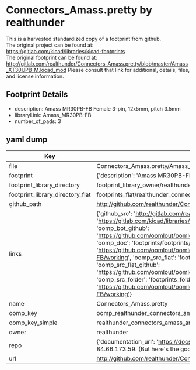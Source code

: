 # Connectors_Amass.pretty by realthunder  
This is a harvested standardized copy of a footprint from github.  
The original project can be found at:  
https://gitlab.com/kicad/libraries/kicad-footprints  
The original footprint can be found at:
http://gitlab.com/realthunder/Connectors_Amass.pretty/blob/master/Amass_XT30UPB-M.kicad_mod
Please consult that link for additional, details, files, and license information.  
## Footprint Details
* description: Amass MR30PB-FB Female 3-pin, 12x5mm, pitch 3.5mm   
* libraryLink: Amass_MR30PB-FB  
* number_of_pads: 3  
## yaml dump  
| Key | Value |  
| --- | --- |  
| file | Connectors_Amass.pretty/Amass_MR30PB-FB.kicad_mod |  
| footprint | {'description': 'Amass MR30PB-FB Female 3-pin, 12x5mm, pitch 3.5mm ', 'libraryLink': 'Amass_MR30PB-FB', 'number_of_pads': 3} |  
| footprint_library_directory | footprint_library_owner/realthunder_Connectors_Amass.pretty |  
| footprint_library_directory_flat | footprints_flat/realthunder_connectors_amass_amass_mr30pb_fb/working |  
| github_path | http://github.com/realthunder/Connectors_Amass.pretty/blob/master/Amass_MR30PB-FB.kicad_mod |  
| links | {'github_src': 'http://gitlab.com/realthunder/Connectors_Amass.pretty/blob/master/Amass_XT30UPB-M.kicad_mod', 'github_src_repo': 'https://gitlab.com/kicad/libraries/kicad-footprints', 'oomp_bot': 'footprints/realthunder_connectors_amass_amass_mr30pb_fb/working', 'oomp_bot_github': 'https://github.com/oomlout/oomlout_oomp_footprint_bot/tree/main/footprints/realthunder_connectors_amass_amass_mr30pb_fb/working', 'oomp_doc': 'footprints/footprints/realthunder/Connectors_Amass/Amass_MR30PB-FB/working/', 'oomp_doc_github': 'https://github.com/oomlout/oomlout_oomp_footprint_doc/tree/main/footprints/footprints/realthunder/Connectors_Amass/Amass_MR30PB-FB/working', 'oomp_src_flat': 'footprints_flat/footprints_flat/realthunder_connectors_amass_amass_mr30pb_fb/working', 'oomp_src_flat_github': 'https://github.com/oomlout/oomlout_oomp_footprint_src/tree/main/footprints_flat/realthunder_connectors_amass_amass_mr30pb_fb/working', 'oomp_src_folder': 'footprints_folder/footprints_folder/realthunder/Connectors_Amass/Amass_MR30PB-FB/working', 'oomp_src_folder_github': 'https://github.com/oomlout/oomlout_oomp_footprint_src/tree/main/footprints_folder/realthunder/Connectors_Amass/Amass_MR30PB-FB/working'} |  
| name | Connectors_Amass.pretty |  
| oomp_key | oomp_realthunder_connectors_amass_amass_mr30pb_fb |  
| oomp_key_simple | realthunder_connectors_amass_amass_mr30pb_fb |  
| owner | realthunder |  
| repo | {'documentation_url': 'https://docs.github.com/rest/overview/resources-in-the-rest-api#rate-limiting', 'message': "API rate limit exceeded for 84.66.173.59. (But here's the good news: Authenticated requests get a higher rate limit. Check out the documentation for more details.)"} |  
| url | http://github.com/realthunder/Connectors_Amass.pretty |  

